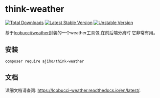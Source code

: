 # think-weather
[![Total Downloads]](https://packagist.org/packages/ajiho/think-weather)
[![Latest Stable Version]](https://packagist.org/packages/ajiho/think-weather)
[![Unstable Version]](https://packagist.org/packages/ajiho/think-weather)


基于[lcobucci/weather](https://packagist.org/packages/lcobucci/weather)封装的一个weather工具包,在前后端分离时
它非常有用。

## 安装


```shell
composer require ajiho/think-weather
```

## 文档

详细文档请查阅: <https://lcobucci-weather.readthedocs.io/en/latest/>.

[Total Downloads]: https://img.shields.io/packagist/dt/ajiho/think-weather.svg?style=flat-square
[Latest Stable Version]: https://img.shields.io/packagist/v/ajiho/think-weather.svg?style=flat-square
[Unstable Version]: https://img.shields.io/packagist/vpre/ajiho/think-weather.svg?style=flat-square
